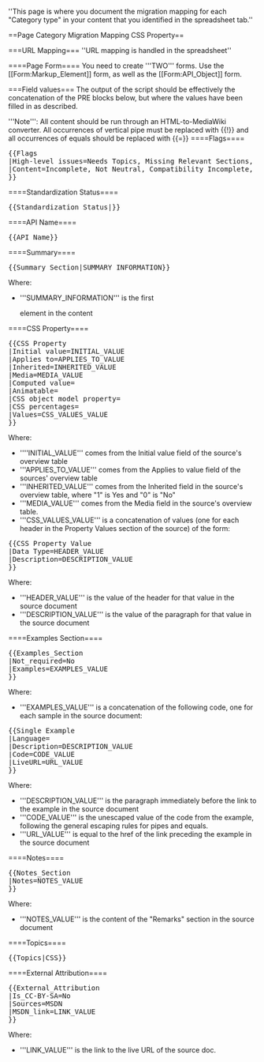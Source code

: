 ''This page is where you document the migration mapping for each "Category type" in your content that you identified in the spreadsheet tab.''

==Page Category Migration Mapping CSS Property==

===URL Mapping===
''URL mapping is handled in the spreadsheet''

====Page Form====
You need to create '''TWO''' forms.
Use the [[Form:Markup_Element]] form, as well as the [[Form:API_Object]] form.

===Field values===
The output of the script should be effectively the concatenation of the PRE blocks below, but where the values have been filled in as described.

'''Note''': All content should be run through an HTML-to-MediaWiki converter. All occurrences of vertical pipe must be replaced with <nowiki>{{!}}</nowiki> and all occurrences of equals should be replaced with <nowiki>{{=}}</nowiki>
====Flags====
<pre>
{{Flags
|High-level issues=Needs Topics, Missing Relevant Sections, Data Not Semantic
|Content=Incomplete, Not Neutral, Compatibility Incomplete, Examples Best Practices
}}
</pre>


====Standardization Status====
<pre>
{{Standardization_Status|}}
</pre>

====API Name====
<pre>
{{API_Name}}
</pre>

====Summary====
<pre>
{{Summary_Section|SUMMARY_INFORMATION}}
</pre>
Where:
* '''SUMMARY_INFORMATION''' is the first <nowiki><p></nowiki> element in the content

====CSS Property====
<pre>
{{CSS Property
|Initial value=INITIAL_VALUE
|Applies to=APPLIES_TO_VALUE
|Inherited=INHERITED_VALUE
|Media=MEDIA_VALUE
|Computed value=
|Animatable=
|CSS object model property=
|CSS percentages=
|Values=CSS_VALUES_VALUE
}}
</pre>
Where:
* ''''INITIAL_VALUE''' comes from the Initial value field of the source's overview table
* '''APPLIES_TO_VALUE''' comes from the Applies to value field of the sources' overview table
* '''INHERITED_VALUE''' comes from the Inherited field in the source's overview table, where "1" is Yes and "0" is "No"
* '''MEDIA_VALUE''' comes from the Media field in the source's overview table.
* '''CSS_VALUES_VALUE''' is a concatenation of values (one for each header in the Property Values section of the source) of the form:
<pre>
{{CSS Property Value
|Data Type=HEADER_VALUE
|Description=DESCRIPTION_VALUE
}}
</pre>
Where:
* '''HEADER_VALUE''' is the value of the header for that value in the source document
* '''DESCRIPTION_VALUE''' is the value of the paragraph for that value in the source document

====Examples Section====
<pre>
{{Examples_Section
|Not_required=No
|Examples=EXAMPLES_VALUE
}}
</pre>

Where:
* '''EXAMPLES_VALUE''' is a concatenation of the following code, one for each sample in the source document:
<pre>
{{Single Example
|Language=
|Description=DESCRIPTION_VALUE
|Code=CODE_VALUE
|LiveURL=URL_VALUE
}}
</pre>

Where:
* '''DESCRIPTION_VALUE''' is the paragraph immediately before the link to the example in the source document
* '''CODE_VALUE''' is the unescaped value of the code from the example, following the general escaping rules for pipes and equals.
* '''URL_VALUE''' is equal to the href of the link preceding the example in the source document

====Notes====
<pre>
{{Notes_Section
|Notes=NOTES_VALUE
}}
</pre>

Where:
* '''NOTES_VALUE''' is the content of the "Remarks" section in the source document

====Topics====
<pre>
{{Topics|CSS}}
</pre>

====External Attribution====
<pre>
{{External_Attribution
|Is_CC-BY-SA=No
|Sources=MSDN
|MSDN_link=LINK_VALUE
}}
</pre>

Where:
* '''LINK_VALUE''' is the link to the live URL of the source doc.
